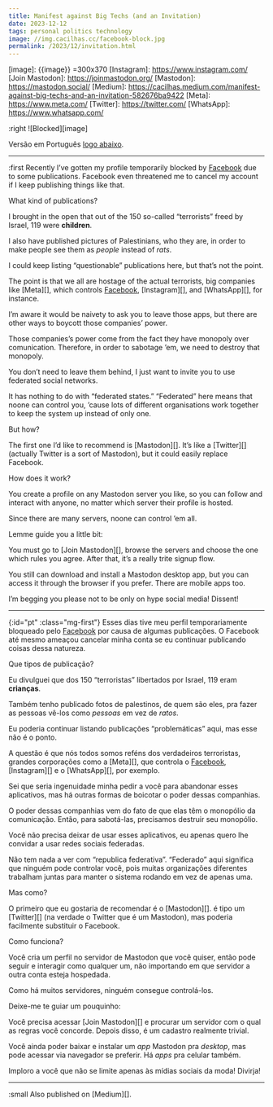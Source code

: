 ```yaml
---
title: Manifest against Big Techs (and an Invitation)
date: 2023-12-12
tags: personal politics technology
image: //img.cacilhas.cc/facebook-block.jpg
permalink: /2023/12/invitation.html
---
```

[Facebook]: https://www.facebook.com/
[image]: {{image}} =300x370
[Instagram]: https://www.instagram.com/
[Join Mastodon]: https://joinmastodon.org/
[Mastodon]: https://mastodon.social/
[Medium]: https://cacilhas.medium.com/manifest-against-big-techs-and-an-invitation-582676ba9422
[Meta]: https://www.meta.com/
[Twitter]: https://twitter.com/
[WhatsApp]: https://www.whatsapp.com/

:right ![Blocked][image]

Versão em Português [logo abaixo](#pt).

-----

:first Recently I’ve gotten my profile temporarily blocked by [Facebook][] due
to some publications. Facebook even threatened me to cancel my account if I
keep publishing things like that.

What kind of publications?

I brought in the open that out of the 150 so-called “terrorists” freed by
Israel, 119 were **children**.

I also have published pictures of Palestinians, who they are, in order to make
people see them as *people* instead of *rats*.

I could keep listing “questionable” publications here, but that’s not the point.

The point is that we all are hostage of the actual terrorists, big companies
like [Meta][], which controls [Facebook][], [Instagram][], and [WhatsApp][],
for instance.

I’m aware it would be naivety to ask you to leave those apps, but there are
other ways to boycott those companies’ power.

Those companies’s power come from the fact they have monopoly over comunication.
Therefore, in order to sabotage ’em, we need to destroy that monopoly.

You don’t need to leave them behind, I just want to invite you to use federated
social networks.

It has nothing to do with “federated states.” “Federated” here means that noone
can control you, ’cause lots of different organisations work together to keep
the system up instead of only one.

But how?

The first one I’d like to recommend is [Mastodon][]. It’s like a [Twitter][]
(actually Twitter is a sort of Mastodon), but it could easily replace Facebook.

How does it work?

You create a profile on any Mastodon server you like, so you can follow and
interact with anyone, no matter which server their profile is hosted.

Since there are many servers, noone can control ’em all.

Lemme guide you a little bit:

You must go to [Join Mastodon][], browse the servers and choose the one which
rules you agree. After that, it’s a really trite signup flow.

You still can download and install a Mastodon desktop app, but you can access it
through the browser if you prefer. There are mobile apps too.

I’m begging you please not to be only on hype social media! Dissent!

-----

{:id="pt" :class="mg-first"} Esses dias tive meu perfil temporariamente
bloqueado pelo [Facebook][] por causa de algumas publicações. O Facebook até
mesmo ameaçou cancelar minha conta se eu continuar publicando coisas dessa
natureza.

Que tipos de publicação?

Eu divulguei que dos 150 “terroristas” libertados por Israel, 119 eram
**crianças**.

Também tenho publicado fotos de palestinos, de quem são eles, pra fazer as
pessoas  vê-los como *pessoas* em vez de *ratos*.

Eu poderia continuar listando publicações “problemáticas” aqui, mas esse não é
o ponto.

A questão é que nós todos somos reféns dos verdadeiros terroristas, grandes
corporações como a [Meta][], que controla o [Facebook][], [Instagram][] e o
[WhatsApp][], por exemplo.

Sei que seria ingenuidade minha pedir a você para abandonar esses aplicativos,
mas há outras formas de boicotar o poder dessas companhias.

O poder dessas companhias vem do fato de que elas têm o monopólio da
comunicação. Então, para sabotá-las, precisamos destruir seu monopólio.

Você não precisa deixar de usar esses aplicativos, eu apenas quero lhe convidar
a usar redes sociais federadas.

Não tem nada a ver com “republica federativa”. “Federado” aqui significa que
ninguém pode controlar você, pois muitas organizações diferentes trabalham
juntas para manter o sistema rodando em vez de apenas uma.

Mas como?

O primeiro que eu gostaria de recomendar é o [Mastodon][]. é tipo um [Twitter][]
(na verdade o Twitter que é um Mastodon), mas poderia facilmente substituir o
Facebook.

Como funciona?

Você cria um perfil no servidor de Mastodon que você quiser, então pode seguir e
interagir como qualquer um, não importando em que servidor a outra conta esteja
hospedada.

Como há muitos servidores, ninguém consegue controlá-los.

Deixe-me te guiar um pouquinho:

Você precisa acessar [Join Mastodon][] e procurar um servidor com o qual as
regras você concorde. Depois disso, é um cadastro realmente trivial.

Você ainda poder baixar e instalar um *app* Mastodon pra *desktop*, mas pode
acessar via navegador se preferir. Há *apps* pra celular também.

Imploro a você que não se limite apenas às mídias sociais da moda! Divirja!

-----

:small Also published on [Medium][].
